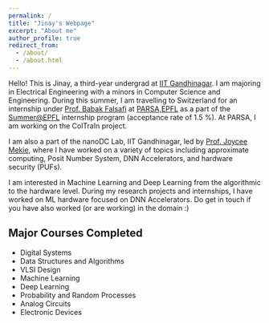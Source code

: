 ```yaml
---
permalink: /
title: "Jinay's Webpage"
excerpt: "About me"
author_profile: true
redirect_from: 
  - /about/
  - /about.html
---
```


Hello! This is Jinay, a third-year undergrad at [IIT Gandhinagar](https://iitgn.ac.in/). I am majoring in Electrical Engineering with a minors in Computer Science and Engineering. During this summer, I am travelling to Switzerland for an internship under [Prof. Babak Falsafi](https://people.epfl.ch/babak.falsafi?lang=en) at [PARSA,EPFL](https://parsa.epfl.ch/) as a part of the [Summer@EPFL](https://summer.epfl.ch/) internship program (acceptance rate of 1.5 %). At PARSA, I am working on the ColTraIn project.

I am also a part of the nanoDC Lab, IIT Gandhinagar, led by [Prof. Joycee Mekie](https://joycee.people.iitgn.ac.in/), where I have worked on a variety of topics including approximate computing, Posit Number System, DNN Accelerators, and hardware security (PUFs). 

I am interested in Machine Learning and Deep Learning from the algorithmic to the hardware level. During my research projects and internships, I have worked on ML hardware focused on DNN Accelerators. Do get in touch if you have also worked (or are working) in the domain :)

## Major Courses Completed

- Digital Systems
- Data Structures and Algorithms
- VLSI Design
- Machine Learning
- Deep Learning
- Probability and Random Processes
- Analog Circuits
- Electronic Devices

